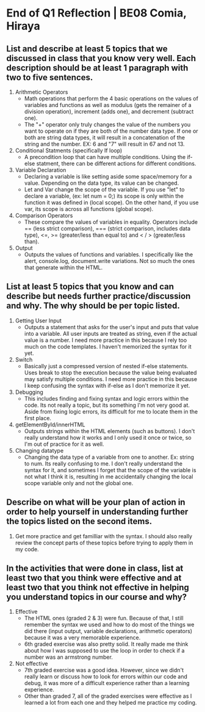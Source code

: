 # End of Q1 Reflection | BE08 Comia, Hiraya

## List and describe at least 5 topics that we discussed in class that you know very well. Each description should be at least 1 paragraph with two to five sentences.
1. Arithmetic Operators
   * Math operations that perform the 4 basic operations on the values of variables and functions as well as modulus (gets the remainer of a division operation), increment (adds one), and decrement (subtract one).
   * The "+" operator only truly changes the value of the numbers you want to operate on if they are both of the number data type. If one or both are string data types, it will result in a concatenation of the string and the number. EX: 6 and "7" will result in 67 and not 13.
2. Conditional Statments (specifically If loop)
   * A precondition loop that can have multiple conditions. Using the if-else statment, there can be different actions for different conditions. 
3. Variable Declaration
   * Declaring a variable is like setting aside some space/memory for a value. Depending on the data type, its value can be changed. 
   * Let and Var change the scope of the variable. If you use "let" to declare a variable, (ex: let num = 0;) its scope is only within the function it was defined in (local scope). On the other hand, if you use var, its scope is across all functions (global scope).
4. Comparison Operators
   * These compare the values of variables in equality. Operators include == (less strict comparison), === (strict comparison, includes data type), <=, >= (greater/less than equal to) and < / > (greater/less than).
5. Output 
   * Outputs the values of functions and variables. I specifically like the alert, console.log, document.write variations. Not so much the ones that generate within the HTML. 

## List at least 5 topics that you know and can describe but needs further practice/discussion and why.  The why should be per topic listed.  
1. Getting User Input
   * Outputs a statement that asks for the user's input and puts that value into a variable. All user inputs are treated as string, even if the actual value is a number. I need more practice in this because I rely too much on the code templates. I haven't memorized the syntax for it yet.
2. Switch
   * Basically just a compressed version of nested if-else statements. Uses break to stop the execution because the value being evaluated may satisfy multiple conditions. I need more practice in this because I keep confusing the syntax with if-else as I don't memorize it yet.
3. Debugging
   * This includes finding and fixing syntax and logic errors within the code. Its not really a topic, but its something I'm not very good at. Aside from fixing logic errors, its difficult for me to locate them in the first place.
4. getElementById/innerHTML
   * Outputs strings within the HTML elements (such as buttons). I don't really understand how it works and I only used it once or twice, so I'm out of practice for it as well.
5. Changing datatype
   * Changing the data type of a variable from one to another. Ex: string to num. Its really confusing to me. I don't really understand the syntax for it, and sometimes I forget that the scope of the variable is not what I think it is, resulting in me accidentally changing the local scope variable only and not the global one.

## Describe on what will be your plan of action in order to help yourself in understanding further the topics listed on the second items.
1. Get more practice and get familliar with the syntax. I should also really review the concept parts of these topics before trying to apply them in my code.

## In the activities that were done in class, list at least two that you think were effective and at least two that you think not effective in helping you understand topics in our course and why?
1. Effective
   * The HTML ones (graded 2 & 3) were fun. Because of that, I still remember the syntax we used and how to do most of the things we did there (input output, variable declarations, arithmetic operators) because it was a very memorable experience.
   * 6th graded exercise was also pretty solid. It really made me think about how I was supposed to use the loop in order to check if a number was an armstrong number.
2. Not effective
   * 7th graded exercise was a good idea. However, since we didn't really learn or discuss how to look for errors within our code and debug, it was more of a difficult experience rather than a learning experience.
   * Other than graded 7, all of the graded exercises were effective as I learned a lot from each one and they helped me practice my coding.